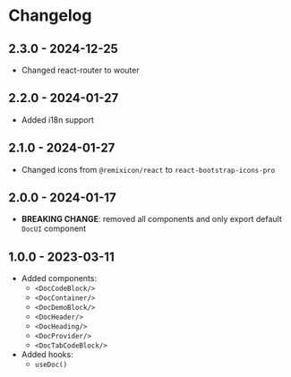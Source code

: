 # Changelog

## 2.3.0 - 2024-12-25

- Changed react-router to wouter

## 2.2.0 - 2024-01-27

- Added i18n support

## 2.1.0 - 2024-01-27

- Changed icons from `@remixicon/react` to `react-bootstrap-icons-pro`

## 2.0.0 - 2024-01-17

- **BREAKING CHANGE**: removed all components and only export default `DocUI` component

## 1.0.0 - 2023-03-11

- Added components:
  - `<DocCodeBlock/>`
  - `<DocContainer/>`
  - `<DocDemoBlock/>`
  - `<DocHeader/>`
  - `<DocHeading/>`
  - `<DocProvider/>`
  - `<DocTabCodeBlock/>`
- Added hooks:
  - `useDoc()`
